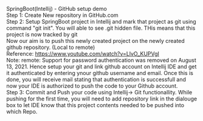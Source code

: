 SpringBoot(Intellij) - GitHub setup demo
<br>
Step 1: Create New repository in GitHub.com
<br>
Step 2: Setup SpringBoot project in Intellij and mark that project as git using command "git init". You will able to see .git hidden file. THis means that this project is now tracked by git
<br>
Now our aim is to push this newly created project on the newly created github repository. (Local to remote)
<br>
Reference: https://www.youtube.com/watch?v=LlvO_KUPVgI 
<br>
Note: remote: Support for password authentication was removed on August 13, 2021.
Hence setup your git and link github account on Intellij IDE and get it authenticated by entering ynour github username and email. Once this is done, you will receive mail stating that authentication is successfull 
and now your IDE is authorized to push the code to your Github account.
<br>
Step 3: Commit and Push your code using Intellij-> Git functionallity. While pushing for the first time, you will need to add repository link in the dialouge box to let IDE know that this project contents needed to be pushed into which Repo.
